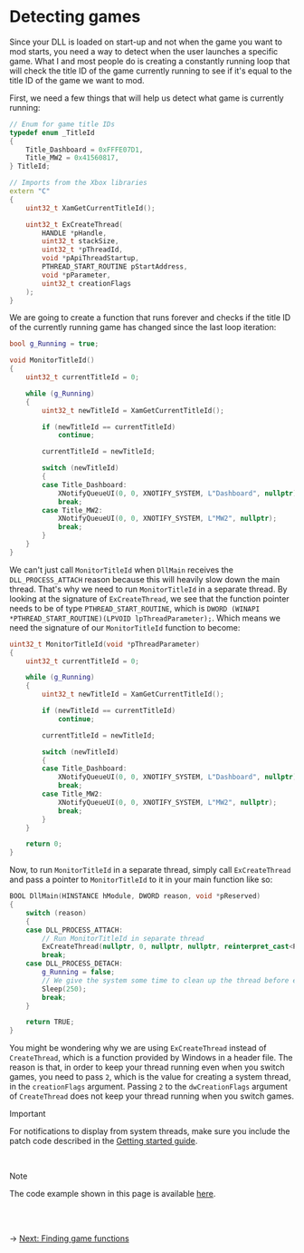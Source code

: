 # Detecting games

Since your DLL is loaded on start-up and not when the game you want to mod starts, you need a way to detect when the user launches a specific game.
What I and most people do is creating a constantly running loop that will check the title ID of the game currently running to see if it's equal to the title ID of the game we want to mod.

First, we need a few things that will help us detect what game is currently running:

```C++
// Enum for game title IDs
typedef enum _TitleId
{
    Title_Dashboard = 0xFFFE07D1,
    Title_MW2 = 0x41560817,
} TitleId;

// Imports from the Xbox libraries
extern "C"
{
    uint32_t XamGetCurrentTitleId();

    uint32_t ExCreateThread(
        HANDLE *pHandle,
        uint32_t stackSize,
        uint32_t *pThreadId,
        void *pApiThreadStartup,
        PTHREAD_START_ROUTINE pStartAddress,
        void *pParameter,
        uint32_t creationFlags
    );
}
```

We are going to create a function that runs forever and checks if the title ID of the currently running game has changed since the last loop iteration:

```C++
bool g_Running = true;

void MonitorTitleId()
{
    uint32_t currentTitleId = 0;

    while (g_Running)
    {
        uint32_t newTitleId = XamGetCurrentTitleId();

        if (newTitleId == currentTitleId)
            continue;

        currentTitleId = newTitleId;

        switch (newTitleId)
        {
        case Title_Dashboard:
            XNotifyQueueUI(0, 0, XNOTIFY_SYSTEM, L"Dashboard", nullptr);
            break;
        case Title_MW2:
            XNotifyQueueUI(0, 0, XNOTIFY_SYSTEM, L"MW2", nullptr);
            break;
        }
    }
}
```

We can't just call `MonitorTitleId` when `DllMain` receives the `DLL_PROCESS_ATTACH` reason because this will heavily slow down the main thread. That's why we need to run `MonitorTitleId` in a separate thread.
By looking at the signature of `ExCreateThread`, we see that the function pointer needs to be of type `PTHREAD_START_ROUTINE`, which is `DWORD (WINAPI *PTHREAD_START_ROUTINE)(LPVOID lpThreadParameter);`. Which means we need the signature of our `MonitorTitleId` function to become:

```C++
uint32_t MonitorTitleId(void *pThreadParameter)
{
    uint32_t currentTitleId = 0;

    while (g_Running)
    {
        uint32_t newTitleId = XamGetCurrentTitleId();

        if (newTitleId == currentTitleId)
            continue;

        currentTitleId = newTitleId;

        switch (newTitleId)
        {
        case Title_Dashboard:
            XNotifyQueueUI(0, 0, XNOTIFY_SYSTEM, L"Dashboard", nullptr);
            break;
        case Title_MW2:
            XNotifyQueueUI(0, 0, XNOTIFY_SYSTEM, L"MW2", nullptr);
            break;
        }
    }

    return 0;
}
```

Now, to run `MonitorTitleId` in a separate thread, simply call `ExCreateThread` and pass a pointer to `MonitorTitleId` to it in your main function like so:

```C++
BOOL DllMain(HINSTANCE hModule, DWORD reason, void *pReserved)
{
    switch (reason)
    {
    case DLL_PROCESS_ATTACH:
        // Run MonitorTitleId in separate thread
        ExCreateThread(nullptr, 0, nullptr, nullptr, reinterpret_cast<PTHREAD_START_ROUTINE>(MonitorTitleId), nullptr, 2);
        break;
    case DLL_PROCESS_DETACH:
        g_Running = false;
        // We give the system some time to clean up the thread before exiting
        Sleep(250);
        break;
    }

    return TRUE;
}
```

You might be wondering why we are using `ExCreateThread` instead of `CreateThread`, which is a function provided by Windows in a header file. The reason is that, in order to keep your thread running even when you switch games, you need to pass `2`, which is the value for creating a system thread, in the `creationFlags` argument. Passing `2` to the `dwCreationFlags` argument of `CreateThread` does not keep your thread running when you switch games.

> [!IMPORTANT]
> For notifications to display from system threads, make sure you include the patch code described in the [Getting started guide](../../GettingStarted/getting-started.md#notifications-from-system-threads).

<br/>

> [!NOTE]
> The code example shown in this page is available [here](detecting-games.cpp).

<br/><br/>

&rarr; [Next: Finding game functions](../finding-functions.md)
